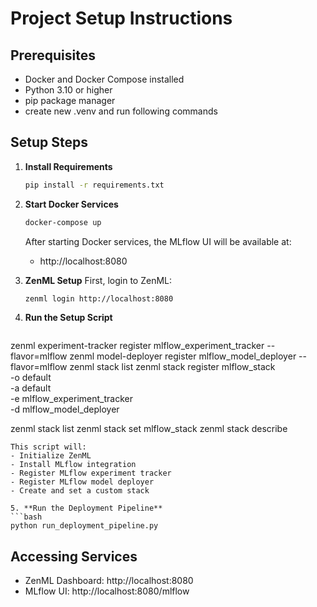 # Project Setup Instructions

## Prerequisites
- Docker and Docker Compose installed
- Python 3.10 or higher
- pip package manager
- create new .venv and run following commands


## Setup Steps

1. **Install Requirements**
   ```bash
   pip install -r requirements.txt
   ```

2. **Start Docker Services**
   ```bash
   docker-compose up 
   ```
   After starting Docker services, the MLflow UI will be available at:
   - http://localhost:8080


3. **ZenML Setup**
   First, login to ZenML:
   ```bash
   zenml login http://localhost:8080
   ```

4. **Run the Setup Script**
   ```bash
zenml experiment-tracker register mlflow_experiment_tracker --flavor=mlflow
zenml model-deployer register mlflow_model_deployer --flavor=mlflow
zenml stack list 
zenml stack register mlflow_stack \
    -o default \
    -a default \
    -e mlflow_experiment_tracker \
    -d mlflow_model_deployer 

zenml stack list 
zenml stack set mlflow_stack
zenml stack describe  
   ```
   This script will:
   - Initialize ZenML
   - Install MLflow integration
   - Register MLflow experiment tracker
   - Register MLflow model deployer
   - Create and set a custom stack

5. **Run the Deployment Pipeline**
   ```bash
   python run_deployment_pipeline.py
   ```

## Accessing Services
- ZenML Dashboard: http://localhost:8080
- MLflow UI: http://localhost:8080/mlflow
